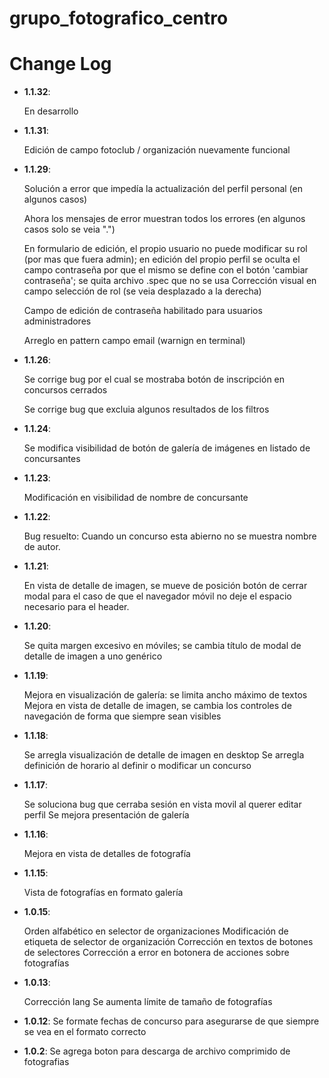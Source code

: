 # grupo_fotografico_centro

# Change Log
- **1.1.32**:

    En desarrollo

- **1.1.31**:

    Edición de campo fotoclub / organización nuevamente funcional

    

- **1.1.29**:
    
    Solución a error que impedía la actualización del perfil personal (en algunos casos)

    Ahora los mensajes de error muestran todos los errores (en algunos casos solo se veia ".")

    En formulario de edición, el propio usuario no puede modificar su rol (por mas que fuera admin); en edición del propio perfil se oculta el campo contraseña por que el mismo se define con el botón 'cambiar contraseña'; se quita archivo .spec que no se usa
    Corrección visual en campo selección de rol (se veia desplazado a la derecha)

    Campo de edición de contraseña habilitado para usuarios administradores

    Arreglo en pattern campo email (warnign en terminal)


- **1.1.26**:

    Se corrige bug por el cual se mostraba botón de inscripción en concursos cerrados

    Se corrige bug que excluia algunos resultados de los filtros


- **1.1.24**:

    Se modifica visibilidad de botón de galería de imágenes en listado de concursantes

- **1.1.23**:

    Modificación en visibilidad de nombre de concursante

- **1.1.22**: 

    Bug resuelto: Cuando un concurso esta abierno no se muestra nombre de autor.

- **1.1.21**: 

    En vista de detalle de imagen, se mueve de posición botón de cerrar modal para el caso de que el navegador móvil no deje el espacio necesario para el header.

- **1.1.20**: 

    Se quita margen excesivo en móviles; se cambia título de modal de detalle de imagen a uno genérico

- **1.1.19**: 

    Mejora en visualización de galería: se limita ancho máximo de textos
    Mejora en vista de detalle de imagen, se cambia los controles de navegación de forma que siempre sean visibles


- **1.1.18**: 

    Se arregla visualización de detalle de imagen en desktop
    Se arregla definición de horario al definir o modificar un concurso


- **1.1.17**: 

    Se soluciona bug que cerraba sesión en vista movil al querer editar perfil
    Se mejora presentación de galería

- **1.1.16**: 

    Mejora en vista de detalles de fotografía

- **1.1.15**: 

    Vista de fotografías en formato galería

- **1.0.15**: 

    Orden alfabético en selector de organizaciones
    Modificación de etiqueta de selector de organización
    Corrección en textos de botones de selectores
    Corrección a error en botonera de acciones sobre fotografías


- **1.0.13**: 

    Corrección lang
    Se aumenta límite de tamaño de fotografías

- **1.0.12**: Se formate fechas de concurso para asegurarse de que siempre se vea en el formato correcto
- **1.0.2**: Se agrega boton para descarga de archivo comprimido de fotografias